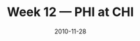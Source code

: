 ---
layout: game
title: Week 12 — PHI at CHI
season: 2010
game_id: 2010_12_PHI_CHI
week: 12
date: 2010-11-28
home_team: CHI
away_team: PHI
final_home: 31
final_away: 26
pbp_url: /assets/data/pbp/2010/2010_12_PHI_CHI.csv.gz
---